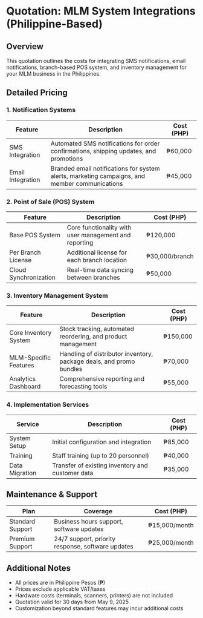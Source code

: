 # Quotation: MLM System Integrations (Philippine-Based)

## Overview
This quotation outlines the costs for integrating SMS notifications, email notifications, branch-based POS system, and inventory management for your MLM business in the Philippines.

## Detailed Pricing

### 1. Notification Systems
| Feature | Description | Cost (PHP) |
|---------|-------------|------------|
| SMS Integration | Automated SMS notifications for order confirmations, shipping updates, and promotions | ₱60,000 |
| Email Integration | Branded email notifications for system alerts, marketing campaigns, and member communications | ₱45,000 |

### 2. Point of Sale (POS) System
| Feature | Description | Cost (PHP) |
|---------|-------------|------------|
| Base POS System | Core functionality with user management and reporting | ₱120,000 |
| Per Branch License | Additional license for each branch location | ₱30,000/branch |
| Cloud Synchronization | Real-time data syncing between branches | ₱50,000 |

### 3. Inventory Management System
| Feature | Description | Cost (PHP) |
|---------|-------------|------------|
| Core Inventory System | Stock tracking, automated reordering, and product management | ₱150,000 |
| MLM-Specific Features | Handling of distributor inventory, package deals, and promo bundles | ₱70,000 |
| Analytics Dashboard | Comprehensive reporting and forecasting tools | ₱55,000 |

### 4. Implementation Services
| Service | Description | Cost (PHP) |
|---------|-------------|------------|
| System Setup | Initial configuration and integration | ₱85,000 |
| Training | Staff training (up to 20 personnel) | ₱40,000 |
| Data Migration | Transfer of existing inventory and customer data | ₱35,000 |

## Maintenance & Support
| Plan | Coverage | Cost (PHP) |
|------|----------|------------|
| Standard Support | Business hours support, software updates | ₱15,000/month |
| Premium Support | 24/7 support, priority response, software updates | ₱25,000/month |

## Additional Notes
- All prices are in Philippine Pesos (₱)
- Prices exclude applicable VAT/taxes
- Hardware costs (terminals, scanners, printers) are not included
- Quotation valid for 30 days from May 9, 2025
- Customization beyond standard features may incur additional costs
